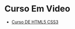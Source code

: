 <h1>Curso Em Video</h1>

<ul>
        <li>
        <a href="CursoEmVideoHTMLCSS.md">Curso DE HTML5 CSS3</a>
        </li>
</ul>